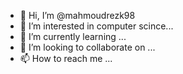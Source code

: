 - 👋 Hi, I’m @mahmoudrezk98
- 👀 I’m interested in computer scince...
- 🌱 I’m currently learning ...
- 💞️ I’m looking to collaborate on ...
- 📫 How to reach me ...

<!---
mahmoudrezk98/mahmoudrezk98 is a ✨ special ✨ repository because its `README.md` (this file) appears on your GitHub profile.
You can click the Preview link to take a look at your changes.
--->
